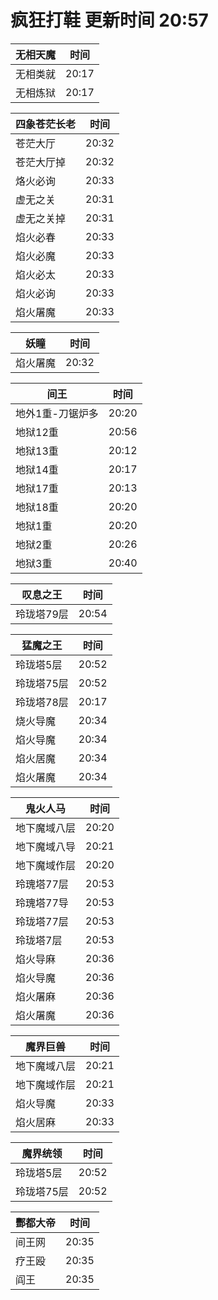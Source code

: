 # 疯狂打鞋 更新时间 20:57

| 无相天魔   | 时间    |
|--------|-------|
| 无相类就 | 20:17 |
| 无相炼狱 | 20:17 |

| 四象苍茫长老   | 时间    |
|--------|-------|
| 苍茫大厅 | 20:32 |
| 苍茫大厅掉 | 20:32 |
| 烙火必询 | 20:33 |
| 虚无之关 | 20:31 |
| 虚无之关掉 | 20:31 |
| 焰火必春 | 20:33 |
| 焰火必魔 | 20:33 |
| 焰火必太 | 20:33 |
| 焰火必询 | 20:33 |
| 焰火屠魔 | 20:33 |

| 妖瞳   | 时间    |
|--------|-------|
| 焰火屠魔 | 20:32 |

| 间王   | 时间    |
|--------|-------|
| 地外1重-刀锯炉多 | 20:20 |
| 地狱12重 | 20:56 |
| 地狱13重 | 20:12 |
| 地狱14重 | 20:17 |
| 地狱17重 | 20:13 |
| 地狱18重 | 20:20 |
| 地狱1重 | 20:20 |
| 地狱2重 | 20:26 |
| 地狱3重 | 20:40 |

| 叹息之王   | 时间    |
|--------|-------|
| 玲珑塔79层 | 20:54 |

| 猛魔之王   | 时间    |
|--------|-------|
| 玲珑塔5层 | 20:52 |
| 玲珑塔75层 | 20:52 |
| 玲珑塔78层 | 20:17 |
| 烧火导魔 | 20:34 |
| 焰火导魔 | 20:34 |
| 焰火居魔 | 20:34 |
| 焰火屠魔 | 20:34 |

| 鬼火人马   | 时间    |
|--------|-------|
| 地下魔域八层 | 20:20 |
| 地下魔域八导 | 20:21 |
| 地下魔域作层 | 20:20 |
| 玲瑰塔77层 | 20:53 |
| 玲瑰塔77导 | 20:53 |
| 玲珑塔77层 | 20:53 |
| 玲珑塔7层 | 20:53 |
| 焰火导麻 | 20:36 |
| 焰火导魔 | 20:36 |
| 焰火屠麻 | 20:36 |
| 焰火屠魔 | 20:36 |

| 魔界巨兽   | 时间    |
|--------|-------|
| 地下魔域八层 | 20:21 |
| 地下魔域作层 | 20:21 |
| 焰火导魔 | 20:33 |
| 焰火居麻 | 20:33 |

| 魔界统领   | 时间    |
|--------|-------|
| 玲珑塔5层 | 20:52 |
| 玲珑塔75层 | 20:52 |

| 酆都大帝   | 时间    |
|--------|-------|
| 间王网 | 20:35 |
| 疗王殴 | 20:35 |
| 阎王 | 20:35 |